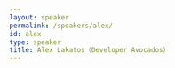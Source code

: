 ```yaml
---
layout: speaker
permalink: /speakers/alex/
id: alex
type: speaker
title: Alex Lakatos（Developer Avocados）
---
```

